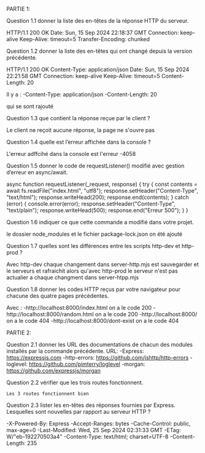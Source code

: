 PARTIE 1:

Question 1.1 donner la liste des en-têtes de la réponse HTTP du serveur.

HTTP/1.1 200 OK
Date: Sun, 15 Sep 2024 22:18:37 GMT
Connection: keep-alive
Keep-Alive: timeout=5
Transfer-Encoding: chunked


Question 1.2 donner la liste des en-têtes qui ont changé depuis la version précédente.


HTTP/1.1 200 OK
Content-Type: application/json
Date: Sun, 15 Sep 2024 22:21:58 GMT
Connection: keep-alive
Keep-Alive: timeout=5
Content-Length: 20

Il y a :
-Content-Type: application/json
-Content-Length: 20

qui se sont rajouté


Question 1.3 que contient la réponse reçue par le client ?

Le client ne reçoit aucune réponse, la page ne s'ouvre pas

Question 1.4 quelle est l’erreur affichée dans la console ? 

L'erreur adffcihé dans la console est l'erreur -4058

Question 1.5 donner le code de requestListener() modifié avec gestion d’erreur en async/await.

async function requestListener(_request, response) {
  try {
    const contents = await fs.readFile("index.html", "utf8");
    response.setHeader("Content-Type", "text/html");
    response.writeHead(200);
    response.end(contents);
  } catch (error) {
    console.error(error);
    response.setHeader("Content-Type", "text/plain");
    response.writeHead(500);
    response.end("Erreur 500");
  }
}

Question 1.6 indiquer ce que cette commande a modifié dans votre projet.

le dossier node_modules et le fichier package-lock.json on été ajouté

Question 1.7 quelles sont les différences entre les scripts http-dev et http-prod ?

Avec http-dev chaque changement dans server-http.mjs est sauvegarder et le serveurs et rafraichit alors qu'avec http-prod le serveur n'est pas actualier a chaque changment dans server-htpp.mjs

Question 1.8 donner les codes HTTP reçus par votre navigateur pour chacune des quatre pages précédentes.

Avec :
    -http://localhost:8000/index.html on a le code 200
    -http://localhost:8000/random.html on a le code 200
    -http://localhost:8000/ on a le code 404
    -http://localhost:8000/dont-exist on a le code 404


PARTIE 2:

Question 2.1 donner les URL des documentations de chacun des modules installés par la commande précédente.
    URL:
        -Express: https://expressjs.com
        -http-errors: https://github.com/jshttp/http-errors
        -loglevel: https://github.com/pimterry/loglevel
        -morgan: https://github.com/expressjs/morgan

Question 2.2 vérifier que les trois routes fonctionnent.

    Les 3 routes fonctionnent bien


Question 2.3 lister les en-têtes des réponses fournies par Express. Lesquelles sont nouvelles par rapport au serveur HTTP ?

-X-Powered-By: Express
-Accept-Ranges: bytes
-Cache-Control: public, max-age=0
-Last-Modified: Wed, 25 Sep 2024 02:31:33 GMT
-ETag: W/"eb-192270503a4"
-Content-Type: text/html; charset=UTF-8
-Content-Length: 235
    
